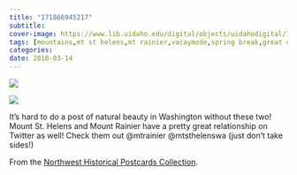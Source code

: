 ```yaml
---
title: "171866945217"
subtitle: 
cover-image: https://www.lib.uidaho.edu/digital/objects/uidahodigital/171866945217_0.jpg
tags: [mountains,mt st helens,mt rainier,vacaymode,spring break,great outdoors,northwest is best,uidaho,university of idaho]
categories: 
date: 2018-03-14
---
```


<p> <img class="img-fluid" class="img-fluid" class="img-fluid"  src="https://www.lib.uidaho.edu/digital/objects/uidahodigital/171866945217_0.jpg" /> </p>
<p> <img class="img-fluid" class="img-fluid" class="img-fluid"  src="https://www.lib.uidaho.edu/digital/objects/uidahodigital/171866945217_1.jpg" /> </p>
<div class="caption">
 <p>It’s hard to do a post of natural beauty in Washington without these two! Mount St. Helens and Mount Rainier have a pretty great relationship on Twitter as well! Check them out @mtrainier @mtsthelenswa (just don’t take sides!)</p>
 <p>From the <a href="https://www.lib.uidaho.edu/digital/postcards/" target="_blank">Northwest Historical Postcards Collection</a>.</p> 
</div>
